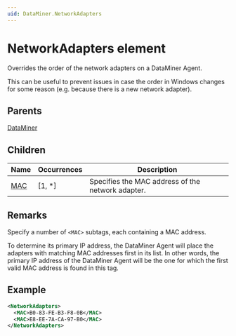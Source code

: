```yaml
---
uid: DataMiner.NetworkAdapters
---
```


# NetworkAdapters element

Overrides the order of the network adapters on a DataMiner Agent.

This can be useful to prevent issues in case the order in Windows changes for some reason (e.g. because there is a new network adapter).

## Parents

[DataMiner](xref:DataMiner)

## Children

| Name | Occurrences | Description |
| --- | --- | --- |
| [MAC](xref:DataMiner.NetworkAdapters.MAC) | [1, *] | Specifies the MAC address of the network adapter. |

## Remarks

Specify a number of `<MAC>` subtags, each containing a MAC address.

To determine its primary IP address, the DataMiner Agent will place the adapters with matching MAC addresses first in its list. In other words, the primary IP address of the DataMiner Agent will be the one for which the first valid MAC address is found in this tag.

## Example

```xml
<NetworkAdapters>
  <MAC>B0-83-FE-B3-F8-0B</MAC>
  <MAC>E8-EE-7A-CA-97-B0</MAC>
</NetworkAdapters>
```
